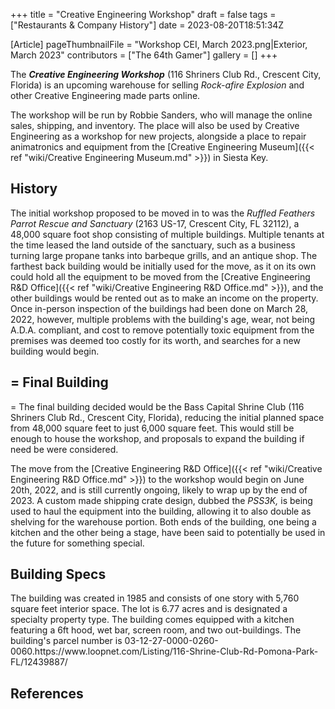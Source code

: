 +++
title = "Creative Engineering Workshop"
draft = false
tags = ["Restaurants & Company History"]
date = 2023-08-20T18:51:34Z

[Article]
pageThumbnailFile = "Workshop CEI, March 2023.png|Exterior, March 2023"
contributors = ["The 64th Gamer"]
gallery = []
+++


The <b><i>Creative Engineering Workshop</b></i> (116 Shriners Club Rd., Crescent City, Florida) is an upcoming warehouse for selling <i>Rock-afire Explosion</i> and other Creative Engineering made parts online.

The workshop will be run by Robbie Sanders, who will manage the online sales, shipping, and inventory. The place will also be used by Creative Engineering as a workshop for new projects, alongside a place to repair animatronics and equipment from the [Creative Engineering Museum]({{< ref "wiki/Creative Engineering Museum.md" >}}) in Siesta Key.

<h2> History </h2>
The initial workshop proposed to be moved in to was the <i>Ruffled Feathers Parrot Rescue and Sanctuary</i> (2163 US-17, Crescent City, FL 32112), a 48,000 square foot shop consisting of multiple buildings. Multiple tenants at the time leased the land outside of the sanctuary, such as a business turning large propane tanks into barbeque grills, and an antique shop. The farthest back building would be initially used for the move, as it on its own could hold all the equipment to be moved from the [Creative Engineering R&D Office]({{< ref "wiki/Creative Engineering R&D Office.md" >}}), and the other buildings would be rented out as to make an income on the property. Once in-person inspection of the buildings had been done on March 28, 2022, however, multiple problems with the building's age, wear, not being A.D.A. compliant, and cost to remove potentially toxic equipment from the premises was deemed too costly for its worth, and searches for a new building would begin.

<h2>= Final Building </h2>=
The final building decided would be the Bass Capital Shrine Club (116 Shriners Club Rd., Crescent City, Florida), reducing the initial planned space from 48,000 square feet to just 6,000 square feet. This would still be enough to house the workshop, and proposals to expand the building if need be were considered. 

The move from the [Creative Engineering R&D Office]({{< ref "wiki/Creative Engineering R&D Office.md" >}}) to the workshop would begin on June 20th, 2022, and is still currently ongoing, likely to wrap up by the end of 2023. A custom made shipping crate design, dubbed the <i>PSS3K,</i> is being used to haul the equipment into the building, allowing it to also double as shelving for the warehouse portion. Both ends of the building, one being a kitchen and the other being a stage, have been said to potentially be used in the future for something special.

<h2> Building Specs </h2>
The building was created in 1985 and consists of one story with 5,760 square feet interior space. The lot is 6.77 acres and is designated a specialty property type. The building comes equipped with a kitchen featuring a 6ft hood, wet bar, screen room, and two out-buildings. The building's parcel number is 03-12-27-0000-0260-0060.<ref>https://www.loopnet.com/Listing/116-Shrine-Club-Rd-Pomona-Park-FL/12439887/</ref>




<h2> References </h2>